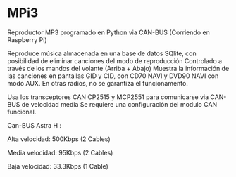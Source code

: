 # MPi3
Reproductor MP3 programado en Python via CAN-BUS (Corriendo en Raspberry Pi)

Reproduce música almacenada en una base de datos SQlite, con posibilidad de eliminar canciones del modo de reproducción
Controlado a través de los mandos del volante (Arriba + Abajo)
Muestra la información de las canciones en pantallas GID y CID, con CD70 NAVI y DVD90 NAVI con modo AUX.
En otras radios, no se garantiza el funcionamento.

Usa los transceptores CAN CP2515 y MCP2551 para comunicarse via CAN-BUS de velocidad media
Se requiere una configuración del modulo CAN funcional.

Can-BUS Astra H :

Alta velocidad:   500Kbps (2 Cables)

Media velocidad:   95Kbps (2 Cables)

Baja velocidad:  33.3Kbps (1 Cable)

